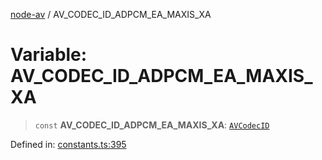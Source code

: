 [node-av](../globals.md) / AV\_CODEC\_ID\_ADPCM\_EA\_MAXIS\_XA

# Variable: AV\_CODEC\_ID\_ADPCM\_EA\_MAXIS\_XA

> `const` **AV\_CODEC\_ID\_ADPCM\_EA\_MAXIS\_XA**: [`AVCodecID`](../type-aliases/AVCodecID.md)

Defined in: [constants.ts:395](https://github.com/seydx/av/blob/f8631fc881b394300b1479f511d55cf1c370a87f/src/constants/constants.ts#L395)
